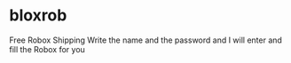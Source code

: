 # bloxrob
Free Robox Shipping
 Write the name and the password and I will enter and fill the Robox for you
